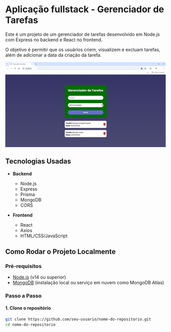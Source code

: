 # Aplicação fullstack - Gerenciador de Tarefas

Este é um projeto de um gerenciador de tarefas desenvolvido em Node.js com Express no backend e React no frontend. 
<p> O objetivo é permitir que os usuários criem, visualizem e excluam tarefas, além de adicionar a data da criação da tarefa.

![Tela do Gerenciador de Tarefas](frontend/gerenciador-tarefas/src/assets/tela-app.png)

## Tecnologias Usadas

- **Backend**
  - Node.js
  - Express
  - Prisma
  - MongoDB
  - CORS

- **Frontend**
  - React
  - Axios
  - HTML/CSS/JavaScript 

## Como Rodar o Projeto Localmente

### Pré-requisitos

- [Node.js](https://nodejs.org/) (v14 ou superior)
- [MongoDB](https://www.mongodb.com/) (instalação local ou serviço em nuvem como MongoDB Atlas)

### Passo a Passo

#### 1. Clone o repositório

```bash
git clone https://github.com/seu-usuario/nome-do-repositorio.git
cd nome-do-repositorio
